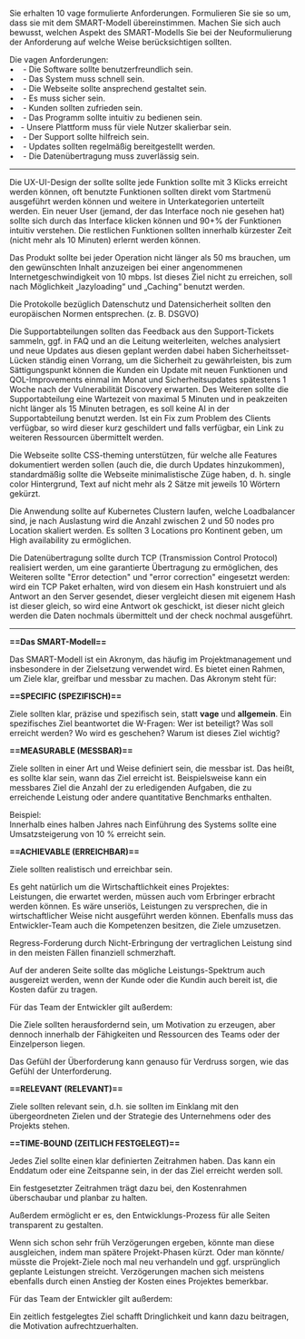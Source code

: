 Sie erhalten 10 vage formulierte Anforderungen. Formulieren Sie sie so um, dass sie mit dem SMART-Modell übereinstimmen. Machen Sie sich auch bewusst, welchen Aspekt des SMART-Modells Sie bei der Neuformulierung der Anforderung auf welche Weise berücksichtigen sollten.  
  
Die vagen Anforderungen:  
•    - Die Software sollte benutzerfreundlich sein.  
•    - Das System muss schnell sein.  
•    - Die Webseite sollte ansprechend gestaltet sein.  
•    - Es muss sicher sein.  
•    - Kunden sollten zufrieden sein.  
•    - Das Programm sollte intuitiv zu bedienen sein.  
•    - Unsere Plattform muss für viele Nutzer skalierbar sein.  
•    - Der Support sollte hilfreich sein.  
•    - Updates sollten regelmäßig bereitgestellt werden.  
•    - Die Datenübertragung muss zuverlässig sein.  

---
Die UX-UI-Design der sollte sollte jede Funktion sollte mit 3 Klicks erreicht werden können, oft benutzte Funktionen sollten direkt vom Startmenü ausgeführt werden können und weitere in Unterkategorien unterteilt werden. Ein neuer User (jemand, der das Interface noch nie gesehen hat) sollte sich durch das Interface klicken können und 90+% der Funktionen intuitiv verstehen. Die restlichen Funktionen sollten innerhalb kürzester Zeit (nicht mehr als 10 Minuten) erlernt werden können.

Das Produkt sollte bei jeder Operation nicht länger als 50 ms brauchen, um den gewünschten Inhalt anzuzeigen bei einer angenommenen Internetgeschwindigkeit von 10 mbps. Ist dieses Ziel nicht zu erreichen, soll nach Möglichkeit „lazyloading“ und „Caching“ benutzt werden.

Die Protokolle bezüglich Datenschutz und Datensicherheit sollten den europäischen Normen entsprechen. (z. B. DSGVO)

Die Supportabteilungen sollten das Feedback aus den Support-Tickets sammeln, ggf. in FAQ und an die Leitung weiterleiten, welches analysiert und neue Updates aus diesen geplant werden dabei haben Sicherheitsset-Lücken ständig einen Vorrang, um die Sicherheit zu gewährleisten, bis zum Sättigungspunkt können die Kunden ein Update mit neuen Funktionen und QOL-Improvements einmal im Monat und Sicherheitsupdates spätestens 1 Woche nach der Vulnerabilität Discovery erwarten.
Des Weiteren sollte die Supportabteilung eine Wartezeit von maximal 5 Minuten und in peakzeiten nicht länger als 15 Minuten betragen, es soll keine AI in der Supportabteilung benutzt werden. Ist ein Fix zum Problem des Clients verfügbar, so wird dieser kurz geschildert und falls verfügbar, ein Link zu weiteren Ressourcen übermittelt werden.

Die Webseite sollte CSS-theming unterstützen, für welche alle Features dokumentiert werden sollen (auch die, die durch Updates hinzukommen), standardmäßig sollte die Webseite minimalistische Züge haben, d. h. single color Hintergrund, Text auf nicht mehr als 2 Sätze mit jeweils 10 Wörtern gekürzt. 

Die Anwendung sollte auf Kubernetes Clustern laufen, welche Loadbalancer sind, je nach Auslastung wird die Anzahl zwischen 2 und 50 nodes pro Location skaliert werden. Es sollten 3 Locations pro Kontinent geben, um High availability zu ermöglichen. 

Die Datenübertragung sollte durch TCP (Transmission Control Protocol) realisiert werden, um eine garantierte Übertragung zu ermöglichen, des Weiteren sollte "Error detection" und "error correction" eingesetzt werden: wird ein TCP Paket erhalten, wird von diesem ein Hash konstruiert und als Antwort an den Server gesendet, dieser vergleicht diesen mit eigenem Hash ist dieser gleich, so wird eine Antwort ok geschickt, ist dieser nicht gleich werden die Daten nochmals übermittelt und der check nochmal ausgeführt.

---
  
**==Das SMART-Modell==**  
  
Das SMART-Modell ist ein Akronym, das häufig im Projektmanagement und insbesondere in der Zielsetzung verwendet wird. Es bietet einen Rahmen, um Ziele klar, greifbar und messbar zu machen. Das Akronym steht für:  
  
**==SPECIFIC (SPEZIFISCH)==**  
  
Ziele sollten klar, präzise und spezifisch sein, statt **vage** und **allgemein**. Ein spezifisches Ziel beantwortet die W-Fragen: Wer ist beteiligt? Was soll erreicht werden? Wo wird es geschehen? Warum ist dieses Ziel wichtig?  
  
**==MEASURABLE (MESSBAR)==**  
  
Ziele sollten in einer Art und Weise definiert sein, die messbar ist. Das heißt, es sollte klar sein, wann das Ziel erreicht ist. Beispielsweise kann ein messbares Ziel die Anzahl der zu erledigenden Aufgaben, die zu erreichende Leistung oder andere quantitative Benchmarks enthalten.  
  
Beispiel:  
Innerhalb eines halben Jahres nach Einführung des Systems sollte eine Umsatzsteigerung von 10 % erreicht sein.  
  
**==ACHIEVABLE (ERREICHBAR)==**  
  
Ziele sollten realistisch und erreichbar sein.  
  
Es geht natürlich um die Wirtschaftlichkeit eines Projektes:  
Leistungen, die erwartet werden, müssen auch vom Erbringer erbracht werden können. Es wäre unseriös, Leistungen zu versprechen, die in wirtschaftlicher Weise nicht ausgeführt werden können. Ebenfalls muss das Entwickler-Team auch die Kompetenzen besitzen, die Ziele umzusetzen.  
  
Regress-Forderung durch Nicht-Erbringung der vertraglichen Leistung sind in den meisten Fällen finanziell schmerzhaft.  
  
Auf der anderen Seite sollte das mögliche Leistungs-Spektrum auch ausgereizt werden, wenn der Kunde oder die Kundin auch bereit ist, die Kosten dafür zu tragen.  
  
Für das Team der Entwickler gilt außerdem:  
  
Die Ziele sollten herausfordernd sein, um Motivation zu erzeugen, aber dennoch innerhalb der Fähigkeiten und Ressourcen des Teams oder der Einzelperson liegen.  
  
Das Gefühl der Überforderung kann genauso für Verdruss sorgen, wie das Gefühl der Unterforderung.  
  
**==RELEVANT (RELEVANT)==**  
  
Ziele sollten relevant sein, d.h. sie sollten im Einklang mit den übergeordneten Zielen und der Strategie des Unternehmens oder des Projekts stehen.  
  
**==TIME-BOUND (ZEITLICH FESTGELEGT)==**  
  
Jedes Ziel sollte einen klar definierten Zeitrahmen haben. Das kann ein Enddatum oder eine Zeitspanne sein, in der das Ziel erreicht werden soll.  
  
Ein festgesetzter Zeitrahmen trägt dazu bei, den Kostenrahmen überschaubar und planbar zu halten.  
  
Außerdem ermöglicht er es, den Entwicklungs-Prozess für alle Seiten transparent zu gestalten.  
  
Wenn sich schon sehr früh Verzögerungen ergeben, könnte man diese ausgleichen, indem man spätere Projekt-Phasen kürzt. Oder man könnte/ müsste die Projekt-Ziele noch mal neu verhandeln und ggf. ursprünglich geplante Leistungen streicht. Verzögerungen machen sich meistens ebenfalls durch einen Anstieg der Kosten eines Projektes bemerkbar.  
  
Für das Team der Entwickler gilt außerdem:  
  
Ein zeitlich festgelegtes Ziel schafft Dringlichkeit und kann dazu beitragen, die Motivation aufrechtzuerhalten.